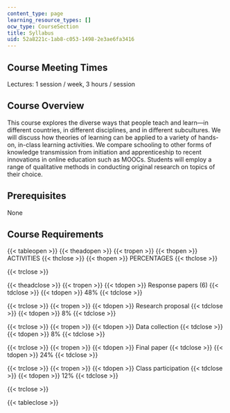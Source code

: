 ```yaml
---
content_type: page
learning_resource_types: []
ocw_type: CourseSection
title: Syllabus
uid: 52a8221c-1ab8-c053-1498-2e3ae6fa3416
---
```


Course Meeting Times
--------------------

Lectures: 1 session / week, 3 hours / session

Course Overview
---------------

This course explores the diverse ways that people teach and learn—in different countries, in different disciplines, and in different subcultures. We will discuss how theories of learning can be applied to a variety of hands-on, in-class learning activities. We compare schooling to other forms of knowledge transmission from initiation and apprenticeship to recent innovations in online education such as MOOCs. Students will employ a range of qualitative methods in conducting original research on topics of their choice.

Prerequisites
-------------

None

Course Requirements
-------------------

{{< tableopen >}}
{{< theadopen >}}
{{< tropen >}}
{{< thopen >}}
ACTIVITIES
{{< thclose >}}
{{< thopen >}}
PERCENTAGES
{{< thclose >}}

{{< trclose >}}

{{< theadclose >}}
{{< tropen >}}
{{< tdopen >}}
Response papers (6)
{{< tdclose >}}
{{< tdopen >}}
48%
{{< tdclose >}}

{{< trclose >}}
{{< tropen >}}
{{< tdopen >}}
Research proposal
{{< tdclose >}}
{{< tdopen >}}
8%
{{< tdclose >}}

{{< trclose >}}
{{< tropen >}}
{{< tdopen >}}
Data collection
{{< tdclose >}}
{{< tdopen >}}
8%
{{< tdclose >}}

{{< trclose >}}
{{< tropen >}}
{{< tdopen >}}
Final paper
{{< tdclose >}}
{{< tdopen >}}
24%
{{< tdclose >}}

{{< trclose >}}
{{< tropen >}}
{{< tdopen >}}
Class participation
{{< tdclose >}}
{{< tdopen >}}
12%
{{< tdclose >}}

{{< trclose >}}

{{< tableclose >}}